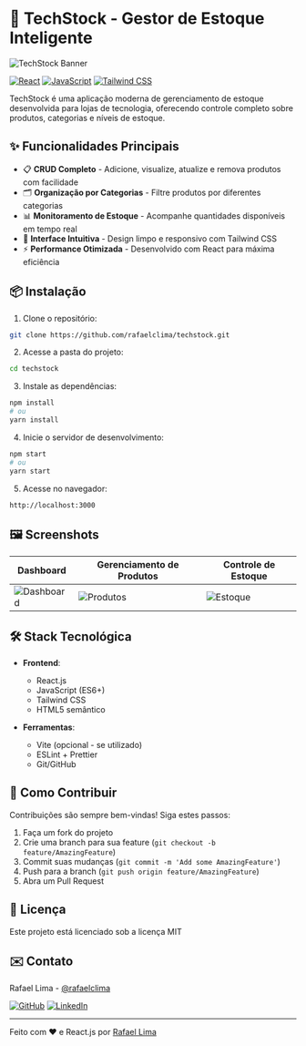 # 🚀 TechStock - Gestor de Estoque Inteligente

![TechStock Banner](https://camo.githubusercontent.com/8da712d4d2244231ed9067059c6f0b896ed3a70f0b45c4e7b0a2010150c52a4c/68747470733a2f2f6c68332e676f6f676c6575736572636f6e74656e742e636f6d2f642f317153335859625a497834334a383452377843525a383259396947376349535f66)

[![React](https://img.shields.io/badge/React-20232A?style=for-the-badge&logo=react&logoColor=61DAFB)](https://reactjs.org/)
[![JavaScript](https://img.shields.io/badge/JavaScript-F7DF1E?style=for-the-badge&logo=javascript&logoColor=black)](https://developer.mozilla.org/en-US/docs/Web/JavaScript)
[![Tailwind CSS](https://img.shields.io/badge/Tailwind_CSS-38B2AC?style=for-the-badge&logo=tailwind-css&logoColor=white)](https://tailwindcss.com/)

TechStock é uma aplicação moderna de gerenciamento de estoque desenvolvida para lojas de tecnologia, oferecendo controle completo sobre produtos, categorias e níveis de estoque.

## ✨ Funcionalidades Principais

- 📋 **CRUD Completo** - Adicione, visualize, atualize e remova produtos com facilidade
- 🗂 **Organização por Categorias** - Filtre produtos por diferentes categorias
- 📊 **Monitoramento de Estoque** - Acompanhe quantidades disponíveis em tempo real
- 🎨 **Interface Intuitiva** - Design limpo e responsivo com Tailwind CSS
- ⚡ **Performance Otimizada** - Desenvolvido com React para máxima eficiência

## 📦 Instalação

1. Clone o repositório:
```bash
git clone https://github.com/rafaelclima/techstock.git
```

2. Acesse a pasta do projeto:
```bash
cd techstock
```

3. Instale as dependências:
```bash
npm install
# ou
yarn install
```

4. Inicie o servidor de desenvolvimento:
```bash
npm start
# ou
yarn start
```

5. Acesse no navegador:
```bash
http://localhost:3000
```

## 🖼 Screenshots

| Dashboard | Gerenciamento de Produtos | Controle de Estoque |
|-----------|--------------------------|---------------------|
| ![Dashboard](https://lh3.googleusercontent.com/d/1qS3XYbZIx43J84R7xCRZ82Y9iG7cIS_f) | ![Produtos](https://lh3.googleusercontent.com/d/1ZpfbmjuLmaRzYLsh8LV7-XnNm7zELJ3U) | ![Estoque](https://lh3.googleusercontent.com/d/1IvQYl46dsTflKg9_H2CYmew6qpPmvICq) |

## 🛠 Stack Tecnológica

- **Frontend**: 
  - React.js
  - JavaScript (ES6+)
  - Tailwind CSS
  - HTML5 semântico

- **Ferramentas**:
  - Vite (opcional - se utilizado)
  - ESLint + Prettier
  - Git/GitHub

## 🤝 Como Contribuir

Contribuições são sempre bem-vindas! Siga estes passos:

1. Faça um fork do projeto
2. Crie uma branch para sua feature (`git checkout -b feature/AmazingFeature`)
3. Commit suas mudanças (`git commit -m 'Add some AmazingFeature'`)
4. Push para a branch (`git push origin feature/AmazingFeature`)
5. Abra um Pull Request

## 📄 Licença

Este projeto está licenciado sob a licença MIT

## ✉️ Contato

Rafael Lima - [@rafaelclima](https://github.com/rafaelclima)

[![GitHub](https://img.shields.io/badge/GitHub-100000?style=for-the-badge&logo=github&logoColor=white)](https://github.com/rafaelclima)
[![LinkedIn](https://img.shields.io/badge/LinkedIn-0077B5?style=for-the-badge&logo=linkedin&logoColor=white)](https://linkedin.com/in/seu-linkedin)

---

Feito com ❤️ e React.js por [Rafael Lima](https://github.com/rafaelclima)
